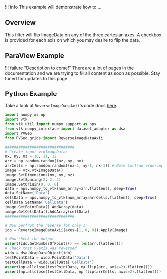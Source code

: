!!! info
    This example will demonstrate how to ...

## Overview
This filter will flip ImageData on any of the three cartesian axes. A checkbox is provided for each axis on which you may desire to flip the data.

## ParaView Example

!!! failure "Description to come!"
    There are a lot of pages in the documentation and we are trying to fill all content as soon as possible. Stay tuned for updates to this page


<!--- TODO --->

## Python Example

Take a look at `ReverseImageDataAxii`'s code docs [here](http://docs.pvgeo.org/en/latest/suites/Grid-Tools.html#PVGeo.grids.ReverseImageDataAxii).

```py
import numpy as np
import vtk
from vtk.util import numpy_support as nps
from vtk.numpy_interface import dataset_adapter as dsa
import PVGeo
from PVGeo.grids import ReverseImageDataAxii

###############################
# Create input vtkImageData:
nx, ny, nz = 10, 11, 12
arr = np.random.random((nz, ny, nx))
arrCells = np.random.random((nz-1, ny-1, nx-1)) # Note fortran ordering
image = vtk.vtkImageData()
image.SetDimensions(nx, ny, nz)
image.SetSpacing(2, 2, 2)
image.SetOrigin(0, 0, 0)
data = nps.numpy_to_vtk(num_array=arr.flatten(), deep=True)
data.SetName('Data')
cellData = nps.numpy_to_vtk(num_array=arrCells.flatten(), deep=True)
cellData.SetName('CellData')
image.GetPointData().AddArray(data)
image.GetCellData().AddArray(cellData)
###############################

# Now perfrom the reverse for only X:
ido = ReverseImageDataAxii(axes=[1, 0, 0]).Apply(image)

# Now check the output
assert(ido.GetNumberOfPoints() == len(arr.flatten()))
# Check that x-axis was reversed
wido = dsa.WrapDataObject(ido)
testPointData = wido.PointData['Data']
testCellData = wido.CellData['CellData']
assert(np.allclose(testPointData, np.flip(arr, axis=2).flatten()))
assert(np.allclose(testCellData, np.flip(arrCells, axis=2).flatten()))
```
